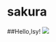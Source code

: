 # sakura
##Hello,lsy!
![](https://qgt-style.oss-cn-hangzhou.aliyuncs.com/newcoursep4/g1/g1-2-2/tenor.gif)


